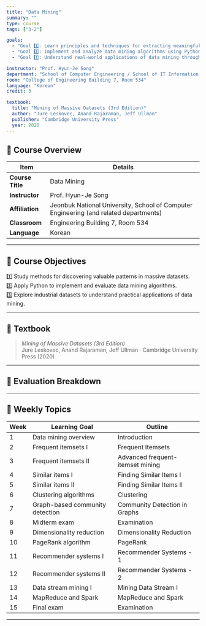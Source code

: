 ```yaml
---
title: "Data Mining"
summary: ""
type: course
tags: ["3-2"]

goals:
  - "Goal 1️⃣: Learn principles and techniques for extracting meaningful information from large-scale data."
  - "Goal 2️⃣: Implement and analyze data mining algorithms using Python."
  - "Goal 3️⃣: Understand real-world applications of data mining through industry datasets."

instructor: "Prof. Hyun-Je Song"
department: "School of Computer Engineering / School of IT Information Engineering / School of Computer & Artificial Intelligence, JBNU"
room: "College of Engineering Building 7, Room 534"
language: "Korean"
credit: 3

textbook:
  title: "Mining of Massive Datasets (3rd Edition)"
  author: "Jure Leskovec, Anand Rajaraman, Jeff Ullman"
  publisher: "Cambridge University Press"
  year: 2020
---
```


<!--more-->

## 📘 Course Overview

| Item | Details |
|------|---------|
| **Course Title** | Data Mining |
| **Instructor** | Prof. Hyun-Je Song |
| **Affiliation** | Jeonbuk National University, School of Computer Engineering (and related departments) |
| **Classroom** | Engineering Building 7, Room 534 |
| **Language** | Korean |

---

## 🎯 Course Objectives

1️⃣ Study methods for discovering valuable patterns in massive datasets.  
2️⃣ Apply Python to implement and evaluate data mining algorithms.  
3️⃣ Explore industrial datasets to understand practical applications of data mining.

---

## 📖 Textbook

> *Mining of Massive Datasets (3rd Edition)*  
> Jure Leskovec, Anand Rajaraman, Jeff Ullman · Cambridge University Press (2020)

---

## 🧮 Evaluation Breakdown

<canvas id="chart-dm" width="400" height="400"></canvas>
<script src="https://cdn.jsdelivr.net/npm/chart.js"></script>
<script>
const ctxD = document.getElementById('chart-dm');
new Chart(ctxD, {
  type: 'pie',
  data: {
    labels: ['Midterm Exam', 'Final Exam', 'Attendance', 'Assignments'],
    datasets: [{
      data: [35, 35, 5, 25],
      backgroundColor: ['#9ad0f5', '#ffb7b2', '#ffdac1', '#b5ead7'],
      borderColor: '#222', borderWidth: 2
    }]
  },
  options: { plugins: { legend: { position: 'bottom' } } }
});
</script>

---

## 📆 Weekly Topics

| Week | Learning Goal | Outline |
|------|---------------|---------|
| 1 | Data mining overview | Introduction |
| 2 | Frequent itemsets I | Frequent Itemsets |
| 3 | Frequent itemsets II | Advanced frequent-itemset mining |
| 4 | Similar items I | Finding Similar Items I |
| 5 | Similar items II | Finding Similar Items II |
| 6 | Clustering algorithms | Clustering |
| 7 | Graph-based community detection | Community Detection in Graphs |
| 8 | Midterm exam | Examination |
| 9 | Dimensionality reduction | Dimensionality Reduction |
| 10 | PageRank algorithm | PageRank |
| 11 | Recommender systems I | Recommender Systems - 1 |
| 12 | Recommender systems II | Recommender Systems - 2 |
| 13 | Data stream mining I | Mining Data Stream I |
| 14 | MapReduce and Spark | MapReduce and Spark |
| 15 | Final exam | Examination |

---

